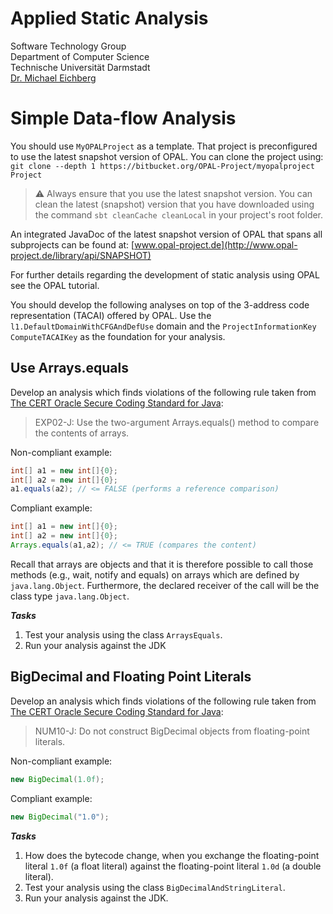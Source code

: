 # Applied Static Analysis

Software Technology Group  
Department of Computer Science  
Technische Universität Darmstadt  
[Dr. Michael Eichberg](mailto:eichberg@informatik.tu-darmstadt.de)

# Simple Data-flow Analysis

You should use `MyOPALProject` as a template. That project is preconfigured to use the latest snapshot version of OPAL. You can clone the project using:  
`git clone --depth 1 https://bitbucket.org/OPAL-Project/myopalproject Project`

> ️⚠️ Always ensure that you use the latest snapshot version. You can clean the latest (snapshot) version that you have downloaded using the command `sbt cleanCache cleanLocal` in your project's root folder.

An integrated JavaDoc of the latest snapshot version of OPAL that spans all subprojects can be found at:
[www.opal-project.de](http://www.opal-project.de/library/api/SNAPSHOT)

For further details regarding the development of static analysis using OPAL see the OPAL tutorial.

You should develop the following analyses on top of the 3-address code representation (TACAI) offered by OPAL. Use the `l1.DefaultDomainWithCFGAndDefUse` domain and the `ProjectInformationKey` `ComputeTACAIKey` as the foundation for your analysis.

## Use Arrays.equals

Develop an analysis which finds violations of the following rule taken from [The CERT Oracle Secure Coding Standard for Java](https://wiki.sei.cmu.edu/confluence/display/java):

> EXP02-J: Use the two-argument Arrays.equals() method to compare the contents of arrays.

Non-compliant example:
```java
int[] a1 = new int[]{0};
int[] a2 = new int[]{0};
a1.equals(a2); // <= FALSE (performs a reference comparison)
```

Compliant example:
```java
int[] a1 = new int[]{0};
int[] a2 = new int[]{0};
Arrays.equals(a1,a2); // <= TRUE (compares the content)
```

Recall that arrays are objects and that it is therefore possible to call those methods (e.g., wait, notify and equals) on arrays which are defined by `java.lang.Object`. Furthermore, the declared receiver of the call will be the class type `java.lang.Object`.

***Tasks***

 1. Test your analysis using the class `ArraysEquals`.
 1. Run your analysis against the JDK

## BigDecimal and Floating Point Literals

Develop an analysis which finds violations of the following rule taken from [The CERT Oracle Secure Coding Standard for Java](https://wiki.sei.cmu.edu/confluence/display/java):

> NUM10-J: Do not construct BigDecimal objects from floating-point literals.

Non-compliant example:
```java
new BigDecimal(1.0f);
```

Compliant example:
```java
new BigDecimal("1.0");
```

***Tasks***

 1. How does the bytecode change, when you exchange the floating-point literal `1.0f` (a float literal) against the floating-point literal `1.0d` (a double literal).
 1. Test your analysis using the class `BigDecimalAndStringLiteral`.
 1. Run your analysis against the JDK.
